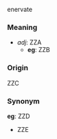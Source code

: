 enervate
### Meaning
+ _adj_: ZZA
	+ __eg__: ZZB

### Origin

ZZC

### Synonym

__eg__: ZZD

+ ZZE


